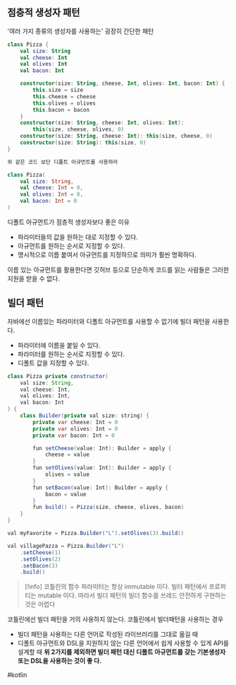 
## 점층적 생성자 패턴
'여러 가지 종류의 생성자를 사용하는' 굉장히 간단한 패턴

``` kotlin
class Pizza {
	val size: String
	val cheese: Int
	val olives: Int
	val bacon: Int

	constructor(size: String, cheese, Int, olives: Int, bacon: Int) {
		this.size = size
		this.cheese = cheese
		this.olives = olives
		this.bacon = bacon
	}
	constructor(size: String, cheese: Int, olives: Int): 
		this(size, cheese, olives, 0)
	constructor(size: String, cheese: Int): this(size, cheese, 0)
	constructor(size: String): this(size, 0)
}

위 같은 코드 보단 디폴트 아규먼트를 사용하라

class Pizza(
	val size: String,
	val cheese: Int = 0,
	val olives: Int = 0,
	val bacon: Int = 0
)
```

디폴트 아규먼트가 점층적 생성자보다 좋은 이유
- 파라미터들의 값을 원하는 대로 지정할 수 있다.
- 아규먼트를 원하는 순서로 지정할 수 있다.
- 명시적으로 이름 붙여서 아규먼트를 지정하므로 의미가 훨씬 명확하다.

이름 있는 아규먼트를 활용한다면 깃허브 등으로 단순하게 코드를 읽는 사람들은 그러한 지원을 받을 수 없다.
## 빌더 패턴
자바에선 이름있는 파라미터와 디폴트 아규먼트를 사용할 수 없기에 빌더 패턴을 사용한다.
- 파라미터에 이름을 붙일 수 있다.
- 파라미터를 원하는 순서로 지정할 수 있다.
- 디폴트 값을 지정할 수 있다.

``` java
class Pizza private constructor(
	val size: String,
	val cheese: Int,
	val olives: Int,
	val bacon: Int
) {
	class Builder(private val size: string) {
		private var cheese: Int = 0
		private var olives: Int = 0
		private var bacon: Int = 0

		fun setCheese(value: Int): Builder = apply {
			cheese = value
		}
		fun setOlives(value: Int): Builder = apply {
			olives = value
		}
		fun setBacon(value: Int): Builder = apply {
			bacon = value
		}
		fun build() = Pizza(size, cheese, olives, bacon)
	}
}

val myFavorite = Pizza.Builder("L").setOlives(3).build()

val villagePazza = Pizza.Builder("L")
	.setCheese(1)
	.setOlives(2)
	.setBacon(3)
	.build()
```

> [!info] 코틀린의 함수 파라미터는 항상 immutable 이다.
> 빌터 패턴에서 프로퍼티는 mutable 이다. 따라서
> 빌더 패턴의 빌더 함수를 쓰레드 안전하게 구현하는 것은 어렵다

코틀린에선 빌더 패턴을 거의 사용하지 않는다.
코틀린에서 빌더패턴을 사용하는 경우
- 빌더 패턴을 사용하는 다른 언어로 작성된 라이브러리를 그대로 옮길 때
- 디폴트 아규먼트와 DSL을 지원하지 않는 다른 언어에서 쉽게 사용할 수 있게 API를 설계할 때
**위 2가지를 제외하면 빌더 패턴 대신 디폴트 아규먼트를 갖는 기본생성자 또는 DSL을 사용하는 것이 좋
다.**

#kotlin 

